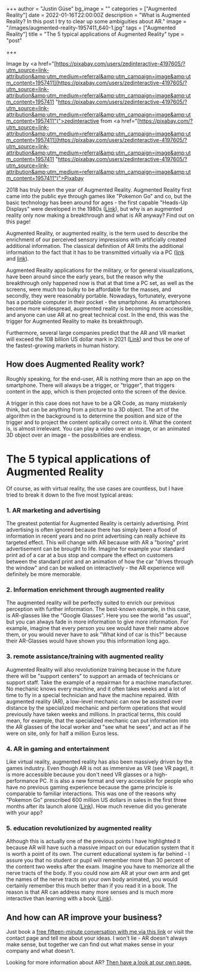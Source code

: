 +++
author = "Justin Güse"
bg_image = ""
categories = ["Augmented Reality"]
date = 2022-01-16T22:00:00Z
description = "What is Augmented Reality? In this post I try to clear up some ambiguities about AR."
image = "/images/augmented-reality-1957411_640-1.jpg"
tags = ["Augmented Reality"]
title = "The 5 typical applications of Augmented Reality"
type = "post"

+++

Image by <a href="[https://pixabay.com/users/zedinteractive-4197605/?utm_source=link-attribution&amp;utm_medium=referral&amp;utm_campaign=image&amp;utm_content=1957411](https://pixabay.com/users/zedinteractive-4197605/?utm_source=link-attribution&amp;utm_medium=referral&amp;utm_campaign=image&amp;utm_content=1957411 "https://pixabay.com/users/zedinteractive-4197605/?utm_source=link-attribution&amp;utm_medium=referral&amp;utm_campaign=image&amp;utm_content=1957411")">zedinteractive</a> from <a href="[https://pixabay.com/?utm_source=link-attribution&amp;utm_medium=referral&amp;utm_campaign=image&amp;utm_content=1957411](https://pixabay.com/users/zedinteractive-4197605/?utm_source=link-attribution&amp;utm_medium=referral&amp;utm_campaign=image&amp;utm_content=1957411 "https://pixabay.com/users/zedinteractive-4197605/?utm_source=link-attribution&amp;utm_medium=referral&amp;utm_campaign=image&amp;utm_content=1957411")">Pixabay</a>

2018 has truly been the year of Augmented Reality. Augmented Reality first came into the public eye through games like "Pokemon Go" and co, but the basic technology has been around for ages - the first capable "Heads-Up Displays" were developed in the 1980s ([Link](http://techland.time.com/2012/11/02/eye-am-a-camera-surveillance-and-sousveillance-in-the-glassage/)), but why is an augmented reality only now making a breakthrough and what is AR anyway? Find out on this page!

Augmented Reality, or augmented reality, is the term used to describe the enrichment of our perceived sensory impressions with artificially created additional information. The classical definition of AR limits the additional information to the fact that it has to be transmitted virtually via a PC ([link ](https://www.bloomberg.com/news/videos/2016-11-17/ar-vr-is-fourth-wave-of-technology-digi-capital-founder)and [link](https://doi.org/10.1117/12.197321)).

Augmented Reality applications for the military, or for general visualizations, have been around since the early years, but the reason why the breakthrough only happened now is that at that time a PC set, as well as the screens, were much too bulky to be affordable for the masses, and secondly, they were reasonably portable. Nowadays, fortunately, everyone has a portable computer in their pocket - the smartphone. As smartphones become more widespread, augmented reality is becoming more accessible, and anyone can use AR at no great technical cost. In the end, this was the trigger for Augmented Reality to make its breakthrough.

Furthermore, several large companies predict that the AR and VR market will exceed the 108 billion US dollar mark in 2021 ([Link](https://techcrunch.com/2017/01/11/the-reality-of-vrar-growth/)) and thus be one of the fastest-growing markets in human history.

## How does Augmented Reality work?

Roughly speaking, for the end-user, AR is nothing more than an app on the smartphone. There will always be a trigger, or "trigger", that triggers content in the app, which is then projected onto the screen of the device.

A trigger in this case does not have to be a QR Code, as many mistakenly think, but can be anything from a picture to a 3D object. The art of the algorithm in the background is to determine the position and size of the trigger and to project the content optically correct onto it. What the content is, is almost irrelevant. You can play a video over an image, or an animated 3D object over an image - the possibilities are endless.

# The 5 typical applications of Augmented Reality

Of course, as with virtual reality, the use cases are countless, but I have tried to break it down to the five most typical areas:

### 1. AR marketing and advertising

The greatest potential for Augmented Reality is certainly advertising. Print advertising is often ignored because there has simply been a flood of information in recent years and no print advertising can really achieve its targeted effect. This will change with AR because with AR a "boring" print advertisement can be brought to life. Imagine for example your standard print ad of a car at a bus stop and compare the effect on customers between the standard print and an animation of how the car "drives through the window" and can be walked on interactively - the AR experience will definitely be more memorable.

### 2. Information enrichment through augmented reality

The augmented reality will be perfectly suited to enrich our previous perception with further information. The best-known example, in this case, is AR-glasses like the "Google Glasses". Here you see the world "as usual", but you can always fade in more information to give more information. For example, imagine that every person you see would have their name above them, or you would never have to ask "What kind of car is this?" because their AR-Glasses would have shown you this information long ago.

### 3. remote assistance/training with augmented reality

Augmented Reality will also revolutionize training because in the future there will be "support centers" to support an armada of technicians or support staff. Take the example of a repairman for a machine manufacturer. No mechanic knows every machine, and it often takes weeks and a lot of time to fly in a special technician and have the machine repaired. With augmented reality (AR), a low-level mechanic can now be assisted over distance by the specialized mechanic and perform operations that would previously have taken weeks and millions. In practical terms, this could mean, for example, that the specialized mechanic can put information into the AR glasses of the local worker and "see what he sees", and act as if he were on site, only for half a million Euros less.

### 4. AR in gaming and entertainment

Like virtual reality, augmented reality has also been massively driven by the games industry. Even though AR is not as immersive as VR (see VR page), it is more accessible because you don't need VR glasses or a high-performance PC. It is also a new format and very accessible for people who have no previous gaming experience because the game principle is comparable to familiar interactions. This was one of the reasons why "Pokemon Go" prescribed 600 million US dollars in sales in the first three months after its launch alone ([Link](http://venturebeat.com/2016/10/20/pokemon-go-is-the-fastest-mobile-game-to-hit-600-million-in-revenues/)). How much revenue did you generate with your app?

### 5. education revolutionized by augmented reality

Although this is actually one of the previous points I have highlighted it because AR will have such a massive impact on our education system that it is worth a point of its own. The current educational system is far behind - I assure you that no student or pupil will remember more than 30 percent of the content two weeks after the exam. Imagine you have to memorize all the nerve tracts of the body. If you could now aim AR at your own arm and get the names of the nerve tracts on your own body animated, you would certainly remember this much better than if you read it in a book. The reason is that AR can address many more senses and is much more interactive than learning with a book ([Link](https://pdfs.semanticscholar.org/1881/0b28c827511c3d1695de59078c3ee8eaaa37.pdf)).

## And how can AR improve your business?

Just book a [free fifteen-minute conversation with me via this link](https://www.datafortress.cloud/service/virtual-augmented-reality/) or visit the contact page and tell me about your ideas. I won't lie - AR doesn't always make sense, but together we can find out what makes sense in your company and what doesn't.

Looking for more information about AR? [Then have a look at our own page.](https://www.datafortress.cloud/service/virtual-augmented-reality/)